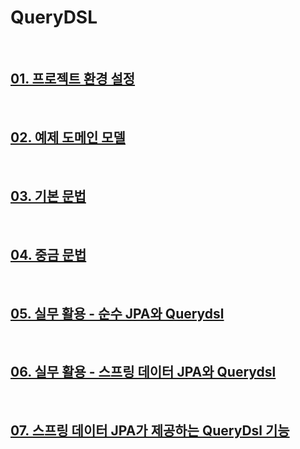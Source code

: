 # QueryDSL

</br>

## [01. 프로젝트 환경 설정](./doc/section01.md)

</br>

## [02. 예제 도메인 모델](./doc/section02.md)

</br>

## [03. 기본 문법](./doc/section03.md)

</br>

## [04. 중금 문법](./doc/section04.md)

</br>

## [05. 실무 활용 - 순수 JPA와 Querydsl](./doc/section05.md)

</br>

## [06. 실무 활용 - 스프링 데이터 JPA와 Querydsl](./doc/section06.md)

</br>

## [07. 스프링 데이터 JPA가 제공하는 QueryDsl 기능](./doc/section07.md)
